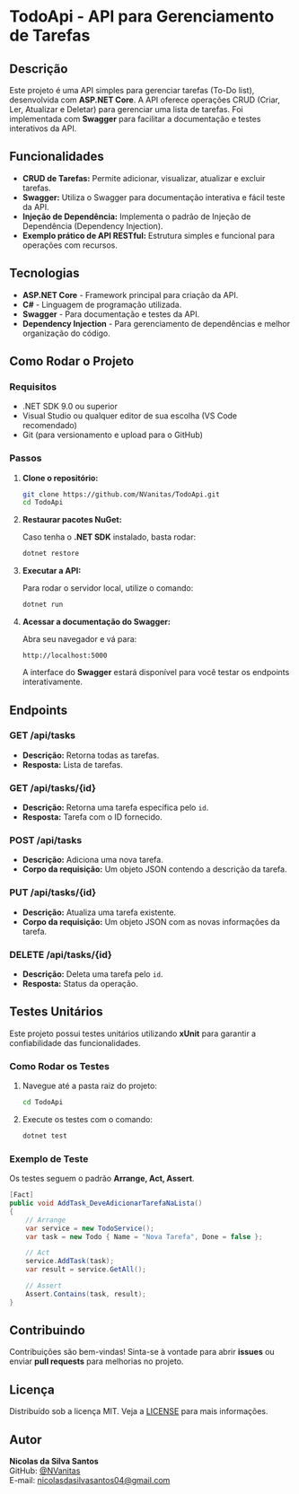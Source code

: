# TodoApi - API para Gerenciamento de Tarefas

## Descrição

Este projeto é uma API simples para gerenciar tarefas (To-Do list), desenvolvida com **ASP.NET Core**. A API oferece operações CRUD (Criar, Ler, Atualizar e Deletar) para gerenciar uma lista de tarefas. Foi implementada com **Swagger** para facilitar a documentação e testes interativos da API.

## Funcionalidades

- **CRUD de Tarefas:** Permite adicionar, visualizar, atualizar e excluir tarefas.
- **Swagger:** Utiliza o Swagger para documentação interativa e fácil teste da API.
- **Injeção de Dependência:** Implementa o padrão de Injeção de Dependência (Dependency Injection).
- **Exemplo prático de API RESTful:** Estrutura simples e funcional para operações com recursos.

## Tecnologias

- **ASP.NET Core** - Framework principal para criação da API.
- **C#** - Linguagem de programação utilizada.
- **Swagger** - Para documentação e testes da API.
- **Dependency Injection** - Para gerenciamento de dependências e melhor organização do código.

## Como Rodar o Projeto

### Requisitos

- .NET SDK 9.0 ou superior
- Visual Studio ou qualquer editor de sua escolha (VS Code recomendado)
- Git (para versionamento e upload para o GitHub)

### Passos

1. **Clone o repositório:**

   ```bash
   git clone https://github.com/NVanitas/TodoApi.git
   cd TodoApi
   ```

2. **Restaurar pacotes NuGet:**

   Caso tenha o **.NET SDK** instalado, basta rodar:

   ```bash
   dotnet restore
   ```

3. **Executar a API:**

   Para rodar o servidor local, utilize o comando:

   ```bash
   dotnet run
   ```

4. **Acessar a documentação do Swagger:**

   Abra seu navegador e vá para:

   ```
   http://localhost:5000
   ```

   A interface do **Swagger** estará disponível para você testar os endpoints interativamente.

## Endpoints

### GET /api/tasks
- **Descrição:** Retorna todas as tarefas.
- **Resposta:** Lista de tarefas.

### GET /api/tasks/{id}
- **Descrição:** Retorna uma tarefa específica pelo `id`.
- **Resposta:** Tarefa com o ID fornecido.

### POST /api/tasks
- **Descrição:** Adiciona uma nova tarefa.
- **Corpo da requisição:** Um objeto JSON contendo a descrição da tarefa.
  
### PUT /api/tasks/{id}
- **Descrição:** Atualiza uma tarefa existente.
- **Corpo da requisição:** Um objeto JSON com as novas informações da tarefa.

### DELETE /api/tasks/{id}
- **Descrição:** Deleta uma tarefa pelo `id`.
- **Resposta:** Status da operação.

## Testes Unitários

Este projeto possui testes unitários utilizando **xUnit** para garantir a confiabilidade das funcionalidades.

### Como Rodar os Testes

1. Navegue até a pasta raiz do projeto:
   ```sh
   cd TodoApi
   ```
2. Execute os testes com o comando:
   ```sh
   dotnet test
   ```

### Exemplo de Teste

Os testes seguem o padrão **Arrange, Act, Assert**.

```csharp
[Fact]
public void AddTask_DeveAdicionarTarefaNaLista()
{
    // Arrange
    var service = new TodoService();
    var task = new Todo { Name = "Nova Tarefa", Done = false };

    // Act
    service.AddTask(task);
    var result = service.GetAll();

    // Assert
    Assert.Contains(task, result);
}
```

## Contribuindo

Contribuições são bem-vindas! Sinta-se à vontade para abrir **issues** ou enviar **pull requests** para melhorias no projeto.

## Licença

Distribuído sob a licença MIT. Veja a [LICENSE](LICENSE) para mais informações.

## Autor

**Nicolas da Silva Santos**  
GitHub: [@NVanitas](https://github.com/NVanitas)  
E-mail: [nicolasdasilvasantos04@gmail.com](mailto:nicolasdasilvasantos04@gmail.com)

